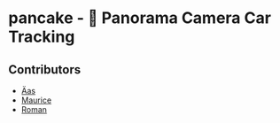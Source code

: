 # pancake - :pancakes: Panorama Camera Car Tracking

## Contributors
* [Äas]()
* [Maurice](https://github.com/mauricesvp)
* [Roman](https://github.com/tuananhroman)
